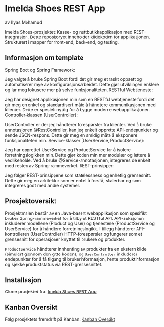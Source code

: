 # Imelda Shoes REST App

av Ilyas Mohamud

Imelda Shoes-prosjektet: Kasse- og nettbutikkapplikasjon med REST-integrasjon.
Dette repositoryet inneholder kildekoden for applikasjonen. Strukturert i mapper for front-end, back-end, og testing.

## Informasjon om template

Spring Boot og Spring Framework:

Jeg valgte å bruke Spring Boot fordi det gir meg et raskt oppsett og automatiserer mye av konfigurasjonsarbeidet. Dette gjør utviklingen enklere og lar meg fokusere mer på selve funksjonaliteten.
RESTful Webtjeneste:

Jeg har designet applikasjonen min som en RESTful webtjeneste fordi det gir meg en enkel og standardisert måte å håndtere kommunikasjonen med klienter. Dette er spesielt nyttig for å bygge moderne webapplikasjoner.
Controller-klassen (UserController):

UserController er der jeg håndterer forespørsler fra klienter. Ved å bruke annotasjonen @RestController, kan jeg enkelt opprette API-endepunkter og sende JSON-respons. Dette gir meg en smidig måte å eksponere funksjonaliteten min.
Service-klasser (UserService, ProductService):

Jeg har opprettet UserService og ProductService for å isolere forretningslogikken min. Dette gjør koden min mer modulær og lettere å vedlikeholde. Ved å bruke @Service-annotasjonen, integreres de enkelt med resten av Spring-rammeverket.
REST-prinsipper:

Jeg følger REST-prinsippene som statelessness og enhetlig grensesnitt. Dette gir meg en arkitektur som er enkel å forstå, skalerbar og som integreres godt med andre systemer.

## Prosjektoversikt

Prosjektmalen består av en Java-basert webapplikasjon som spesifikt bruker Spring-rammeverket for å tilby et RESTful API. API-seksjonen inkluderer modellene (Product og User) og tjenestene (ProductService og UserService) for å håndtere forretningslogikk. I tillegg håndterer API-kontrolleren (UserController) HTTP-forespørsler og fungerer som et grensesnitt for operasjoner knyttet til brukere og produkter.

`ProductService` håndterer innhenting av produkter fra en ekstern kilde (simulert gjennom den gitte koden), og `UserController` inkluderer endepunkter for å få tilgang til brukerinformasjon, hente produktinformasjon og sjekke produktstatus via REST-grensesnittet.

## Installasjon

Clone prosjektet fra: [Imelda Shoes REST App](https://github.com/IlyasMohamud/imelda-shoes-rest-app.git)

## Kanban Oversikt

Følg prosjektets fremdrift på Kanban: [Kanban Oversikt](https://trello.com/b/6umAZj7x/imelda-shoes-prosjekt)
